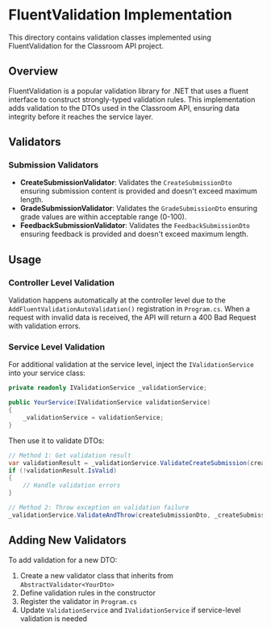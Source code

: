 # FluentValidation Implementation

This directory contains validation classes implemented using FluentValidation for the Classroom API project.

## Overview

FluentValidation is a popular validation library for .NET that uses a fluent interface to construct strongly-typed validation rules. This implementation adds validation to the DTOs used in the Classroom API, ensuring data integrity before it reaches the service layer.

## Validators

### Submission Validators

- **CreateSubmissionValidator**: Validates the `CreateSubmissionDto` ensuring submission content is provided and doesn't exceed maximum length.
- **GradeSubmissionValidator**: Validates the `GradeSubmissionDto` ensuring grade values are within acceptable range (0-100).
- **FeedbackSubmissionValidator**: Validates the `FeedbackSubmissionDto` ensuring feedback is provided and doesn't exceed maximum length.

## Usage

### Controller Level Validation

Validation happens automatically at the controller level due to the `AddFluentValidationAutoValidation()` registration in `Program.cs`. When a request with invalid data is received, the API will return a 400 Bad Request with validation errors.

### Service Level Validation

For additional validation at the service level, inject the `IValidationService` into your service class:

```csharp
private readonly IValidationService _validationService;

public YourService(IValidationService validationService)
{
    _validationService = validationService;
}
```

Then use it to validate DTOs:

```csharp
// Method 1: Get validation result
var validationResult = _validationService.ValidateCreateSubmission(createSubmissionDto);
if (!validationResult.IsValid)
{
    // Handle validation errors
}

// Method 2: Throw exception on validation failure
_validationService.ValidateAndThrow(createSubmissionDto, _createSubmissionValidator);
```

## Adding New Validators

To add validation for a new DTO:

1. Create a new validator class that inherits from `AbstractValidator<YourDto>`
2. Define validation rules in the constructor
3. Register the validator in `Program.cs`
4. Update `ValidationService` and `IValidationService` if service-level validation is needed
